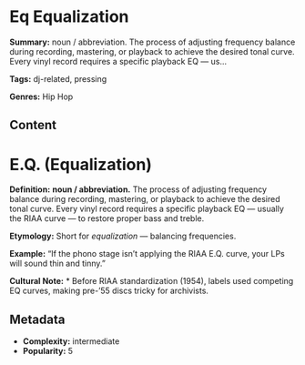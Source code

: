 # Eq Equalization

**Summary:** noun / abbreviation. The process of adjusting frequency balance during recording, mastering, or playback to achieve the desired tonal curve. Every vinyl record requires a specific playback EQ — us...

**Tags:** dj-related, pressing

**Genres:** Hip Hop

## Content

# E.Q. (Equalization)

**Definition:** **noun / abbreviation.** The process of adjusting frequency balance during recording, mastering, or playback to achieve the desired tonal curve. Every vinyl record requires a specific playback EQ — usually the RIAA curve — to restore proper bass and treble.

**Etymology:** Short for *equalization* — balancing frequencies.

**Example:** “If the phono stage isn’t applying the RIAA E.Q. curve, your LPs will sound thin and tinny.”

**Cultural Note:** * Before RIAA standardization (1954), labels used competing EQ curves, making pre-’55 discs tricky for archivists.

## Metadata

- **Complexity:** intermediate
- **Popularity:** 5
